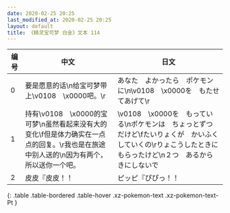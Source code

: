 ```yaml
---
date: 2020-02-25 20:25
last_modified_at: 2020-02-25 20:25
layout: default
title: 《精灵宝可梦 白金》文本 114
---
```

| 编号 | 中文 | 日文 |
| ---- | ---- | ---- |
| 0 | 要是愿意的话\n给宝可梦带上\v0108　\x0000吧。\r | あなた　よかったら　ポケモンに\n\v0108　\x0000を　もたせてあげて\r |
| 1 | 持有\v0108　\x0000的宝可梦\n虽然看起来没有大的变化\f但是体力确实在一点点的回复。\r我也是在旅途中别人送的\n因为有两个，所以送你一个吧。 | \v0108　\x0000を　もっている\nポケモンは　ちょっとずつだけど\fたいりょくが　かいふく　していくの\rりょこうしたときに　もらったけど\n２つ　あるから　きにしないで |
| 2 | 皮皮『皮皮！！ | ピッピ『ぴぴっ！！ |
{: .table .table-bordered .table-hover .xz-pokemon-text .xz-pokemon-text-Pt }
